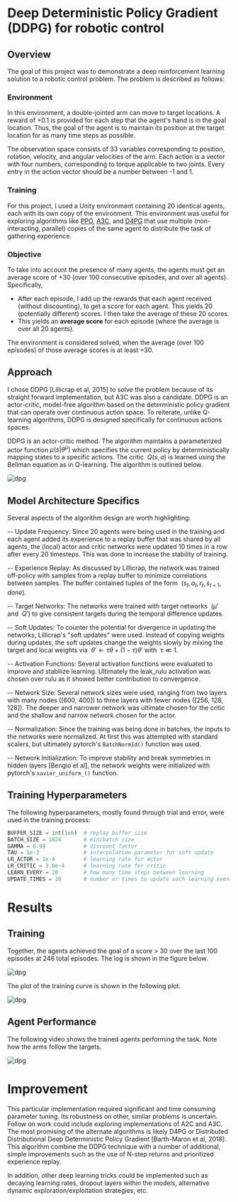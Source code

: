 # Deep Deterministic Policy Gradient (DDPG) for robotic control

## Overview
The goal of this project was to demonstrate a deep reinforcement learning solution to a robotic control problem. The problem is described as follows:

### Environment

In this environment, a double-jointed arm can move to target locations. A reward of +0.1 is provided for each step that the agent's hand is in the goal location. Thus, the goal of the agent is to maintain its position at the target location for as many time steps as possible.

The observation space consists of 33 variables corresponding to position, rotation, velocity, and angular velocities of the arm. Each action is a vector with four numbers, corresponding to torque applicable to two joints. Every entry in the action vector should be a number between -1 and 1.

### Training

For this project, I used a Unity environment containing 20 identical agents, each with its own copy of the environment. This environment was useful for exploring algorithms like [PPO](https://arxiv.org/pdf/1707.06347.pdf), [A3C](https://arxiv.org/pdf/1602.01783.pdf), and [D4PG](https://openreview.net/pdf?id=SyZipzbCb) that use multiple (non-interacting, parallel) copies of the same agent to distribute the task of gathering experience.  

### Objective

To take into account the presence of many agents, the agents must get an average score of +30 (over 100 consecutive episodes, and over all agents).  Specifically,
- After each episode, I add up the rewards that each agent received (without discounting), to get a score for each agent.  This yields 20 (potentially different) scores.  I then take the average of these 20 scores. 
- This yields an **average score** for each episode (where the average is over all 20 agents).

The environment is considered solved, when the average (over 100 episodes) of those average scores is at least +30. 

## Approach

I chose DDPG [Lillicrap et al, 2015] to solve the problem because of its straight forward implementation, but A3C was also a candidate. DDPG is an actor-critic, model-free algorithm based on the deterministic policy gradient that can operate over continuous action space. To reiterate, unlike Q-learning algorithms, DDPG is designed specifically for continuous actions spaces.

DDPG is an actor-critic method. The algorithm maintains a parameterized actor function $\mu (s|θ^μ)$ which specifies the current policy by deterministically mapping states to a specific actions. The critic $\ Q(s, a)$ is learned using the Bellman equation as in Q-learning.  The algorithm is outlined below.

![dpg](assets/ddpg_algo.png)


## Model Architecture Specifics

Several aspects of the algorithm design are worth highlighting:

-- Update Frequency: Since 20 agents were being used in the training and each agent added its experience to a replay buffer that was shared by all agents, the (local) actor and critic networks were updated 10 times in a row after every 20 timesteps. This was done to increase the stability of training.

-- Experience Replay: As discussed by Lillicrap, the network was trained off-policy with samples from a replay buffer to minimize correlations between samples. The buffer contained tuples of the form  $\ (s_t, a_t, r_t, s_{t+1}, done)$.


-- Target Networks: The networks were trained with target networks $\ (μ'$ and $\ Q')$ to give consistent targets during the temporal difference updates.

-- Soft Updates: To counter the potential for divergence in updating the networks, Lillicrap's "soft updates" were used. Instead of copying weights during updates, the soft updates change the weights slowly by mixing the target and local weights via $\ θ' ← τθ + (1 − τ)θ'$ with $\ τ ≪ 1$.

-- Activation Functions: Several activation functions were evaluated to improve and stabilize learning.  Ultimately the leak_rulu activation was chosen over rulu as it showed better contribution to convergence.

-- Network Size: Several network sizes were used, ranging from two layers with many nodes ([600, 400]) to three layers with fewer nodes ([256, 128, 128]). The deeper and narrower network was ultimate chosen for the critic and the shallow and narrow network chosen for the actor.

-- Normalization: Since the training was being done in batches, the inputs to the networks were normalized.  At first this was attempted with standard scalers, but ultimately pytorch's `BatchNorm1d()` function was used. 

-- Network Initialization: To improve stability and break symmetries in hidden layers [Bengio et al], the network weights were initialized with pytorch's `xavier_uniform_()` function.

## Training Hyperparameters

The following hyperparameters, mostly found through trial and error, were used in the training process:
```python
BUFFER_SIZE = int(1e6)  # replay buffer size
BATCH_SIZE = 1024       # minibatch size 
GAMMA = 0.99            # discount factor
TAU = 1e-3              # interpolation parameter for soft update
LR_ACTOR = 1e-4         # learning rate for actor
LR_CRITIC = 3.0e-4      # learning rate for critic
LEARN_EVERY = 20        # how many time steps between learning
UPDATE_TIMES = 10       # number or times to update each learning event
```

# Results

## Training

Together, the agents achieved the goal of a score > 30 over the last 100 episodes at 246 total episodes. The log is shown in the figure below.

![dpg](assets/output.png)

The plot of the training curve is shown in the following plot.

![dpg](assets/scoresVepisodes.png)

## Agent Performance

The following video shows the trained agents performing the task. Note how the arms follow the targets.

![dpg](assets/video.gif)

# Improvement

This particular implementation required significant and time consuming parameter tuning. Its robustness on other, similar problems is uncertain. Follow on work could include exploring implementations of A2C and A3C. The most promising of the alternate algorithms is likely D4PG or Distributed Distributional Deep Deterministic Policy Gradient [Barth-Maron et al, 2018]. This algorithm combine the DDPG technique with a number of additional, simple improvements such as the use of N-step returns and prioritized experience replay. 

In addition, other deep learning tricks could be implemented such as decaying learning rates, dropout layers within the models, alternative dynamic exploration/exploitation strategies, etc.